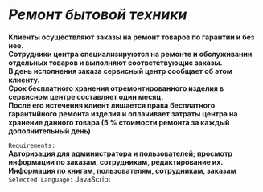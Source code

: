 # *Ремонт бытовой техники*
**Клиенты осуществляют заказы на ремонт товаров по гарантии и без нее.<br />
 Сотрудники центра
  специализируются на ремонте и обслуживании отдельных товаров и выполняют соответствующие заказы. 
  <br />В день исполнения заказа сервисный центр сообщает об этом клиенту. 
  <br />Срок бесплатного хранения отремонтированного изделия в сервисном центре составляет один месяц.
   <br />После его истечения клиент лишается права бесплатного гарантийного ремонта изделия и оплачивает затраты центра на хранение данного товара (5 % стоимости ремонта за каждый дополнительный день)**<br />
 
`Requirements:`
 <br />
**Авторизация для администратора и пользователей; просмотр информации по заказам, сотрудникам, редактирование их.<br />
Информация по книгам, пользователям, сотрудникам, заказам**
<br />
`Selected Language:` JavaScript 

